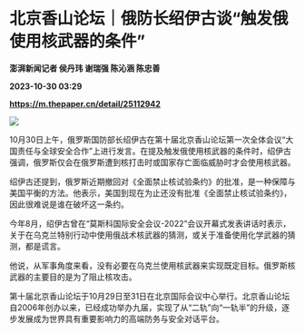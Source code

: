 # 北京香山论坛｜俄防长绍伊古谈“触发俄使用核武器的条件”
**澎湃新闻记者 侯丹玮 谢瑞强 陈沁涵 陈忠善**

**2023-10-30 03:29**

**https://m.thepaper.cn/detail/25112942**

![](https://imagecloud.thepaper.cn/thepaper/image/276/196/116.jpg)

10月30日上午，俄罗斯国防部长绍伊古在第十届北京香山论坛第一次全体会议“大国责任与全球安全合作”上进行发言。在提及触发俄使用核武器的条件时，绍伊古强调，俄罗斯仅会在俄罗斯遭到核打击时或国家存亡面临威胁时才会使用核武器。

绍伊古还提到，俄罗斯近期撤回对《全面禁止核试验条约》的批准，是一种保障与美国平衡的方法。他表示，美国到现在为止还没有批准《全面禁止核试验条约》，因此很难说是谁在破坏这一条约。

今年8月，绍伊古曾在“莫斯科国际安全会议-2022”会议开幕式发表讲话时表示，关于在乌克兰特别行动中使用俄战术核武器的猜测，或关于准备使用化学武器的猜测，都是谎言。

他说，从军事角度来看，没有必要在乌克兰使用核武器来实现既定目标。俄罗斯核武器的主要目的是为了阻止核攻击。

第十届北京香山论坛于10月29日至31日在北京国际会议中心举行。北京香山论坛自2006年创办以来，已经成功举办九届，实现了从“二轨”向“一轨半”的升级，逐步发展成为世界具有重要影响力的高端防务与安全对话平台。